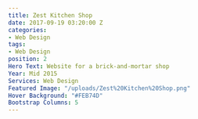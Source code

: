```yaml
---
title: Zest Kitchen Shop
date: 2017-09-19 03:20:00 Z
categories:
- Web Design
tags:
- Web Design
position: 2
Hero Text: Website for a brick-and-mortar shop
Year: Mid 2015
Services: Web Design
Featured Image: "/uploads/Zest%20Kitchen%20Shop.png"
Hover Background: "#FEB74D"
Bootstrap Columns: 5
---
```


